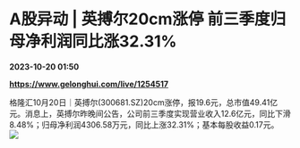 # A股异动 | 英搏尔20cm涨停 前三季度归母净利润同比涨32.31%

**2023-10-20 01:50**

**https://www.gelonghui.com/live/1254517**

格隆汇10月20日｜英搏尔(300681.SZ)20cm涨停，报19.6元，总市值49.41亿元。消息上，英搏尔昨晚间公告，公司前三季度实现营业收入12.6亿元，同比下滑8.48%；归母净利润4306.58万元，同比上涨32.31%；基本每股收益0.17元。  
![](https://img3.gelonghui.com/2ae58-f2d02105-a366-4fc9-8a20-f87c737ddfd3.png)
